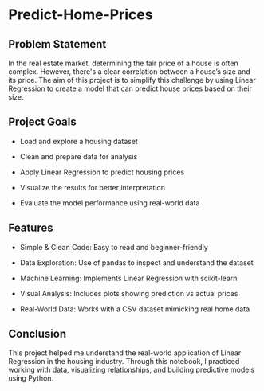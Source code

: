 # Predict-Home-Prices

## Problem Statement
In the real estate market, determining the fair price of a house is often complex. However, there's a clear correlation between a house’s size and its price. The aim of this project is to simplify this challenge by using Linear Regression to create a model that can predict house prices based on their size.

## Project Goals
- Load and explore a housing dataset

- Clean and prepare data for analysis

- Apply Linear Regression to predict housing prices

- Visualize the results for better interpretation

- Evaluate the model performance using real-world data

## Features
- Simple & Clean Code: Easy to read and beginner-friendly

- Data Exploration: Use of pandas to inspect and understand the dataset

- Machine Learning: Implements Linear Regression with scikit-learn

- Visual Analysis: Includes plots showing prediction vs actual prices

- Real-World Data: Works with a CSV dataset mimicking real home data

## Conclusion
This project helped me understand the real-world application of Linear Regression in the housing industry. Through this notebook, I practiced working with data, visualizing relationships, and building predictive models using Python.
